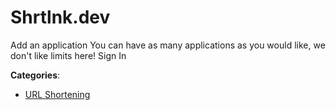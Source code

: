 # Shrtlnk.dev

Add an application You can have as many applications as you would like, we don't like limits here! Sign In

**Categories**:

- [URL Shortening](https://github/apis-list/apis-list#url-shortening)



